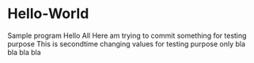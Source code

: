 # Hello-World
Sample program
Hello All
Here am trying to commit something for testing purpose
This is secondtime changing values for testing purpose only
bla bla bla bla
